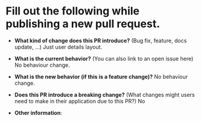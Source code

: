 # Fill out the following while publishing a new pull request.

* **What kind of change does this PR introduce?** (Bug fix, feature, docs update, ...)
Just user details layout.


* **What is the current behavior?** (You can also link to an open issue here)
No behaviour change.


* **What is the new behavior (if this is a feature change)?**
No behaviour change.


* **Does this PR introduce a breaking change?** (What changes might users need to make in their application due to this PR?)
No


* **Other information**:
